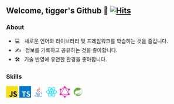 ## Welcome, tigger's Github 🐯 [![Hits](https://hits.seeyoufarm.com/api/count/incr/badge.svg?url=https%3A%2F%2Fgithub.com%2Ffronttigger&count_bg=%2379C83D&title_bg=%23555555&icon=&icon_color=%23E7E7E7&title=hits&edge_flat=false)](https://hits.seeyoufarm.com)

### About

- 💻 &nbsp;&nbsp;새로운 언어와 라이브러리 및 프레임워크를 학습하는 것을 즐깁니다.
- ✍️ &nbsp;&nbsp;정보를 기록하고 공유하는 것을 좋아합니다.
- 🛠 &nbsp;&nbsp;기술 반영에 유연한 환경을 좋아합니다.

### Skills

<a href="https://javascript.info/" alt="javascript"><img src="https://github.com/fronttigger/fronttigger/blob/main/images/js.png" alt="js" width="32"/></a>
<a href="https://www.typescriptlang.org/" alt="typescript"><img src="https://github.com/fronttigger/fronttigger/blob/main/images/TS.png" alt="ts" width="32"/></a>
<a href="https://www.java.com/ko/" alt="java"><img src="https://github.com/fronttigger/fronttigger/blob/main/images/Java.png" alt="java" width="32"/></a>
<a href="https://reactjs.org/" alt="React"><img src="https://github.com/fronttigger/fronttigger/blob/main/images/React.png" alt="react" width="32"/></a>
<a href="https://graphql.org/" alt="graphql"><img src="https://github.com/fronttigger/fronttigger/blob/main/images/GraphQL.png" alt="GraphQL" width="32"/></a>
<a href="https://spring.io/projects/spring-boot" alt="springboot"><img src="https://github.com/fronttigger/fronttigger/blob/main/images/Spring-Boot.png" alt="springboot" width="32"/></a>

<!-- [![Top Langs](https://github-readme-stats.vercel.app/api/top-langs/?username=fronttigger)](https://github.com/anuraghazra/github-readme-stats) -->
